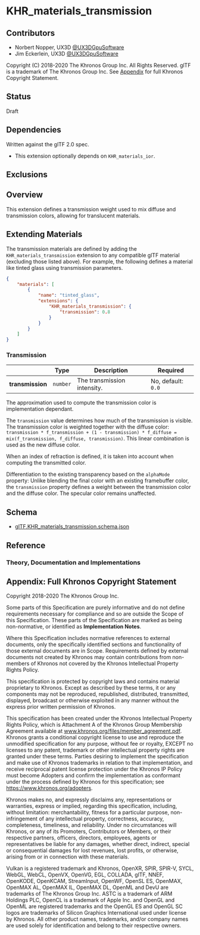 # KHR\_materials\_transmission

## Contributors

* Norbert Nopper, UX3D [@UX3DGpuSoftware](https://twitter.com/UX3DGpuSoftware)
* Jim Eckerlein, UX3D [@UX3DGpuSoftware](https://twitter.com/UX3DGpuSoftware)

Copyright (C) 2018-2020 The Khronos Group Inc. All Rights Reserved. glTF is a trademark of The Khronos Group Inc.
See [Appendix](#appendix-full-khronos-copyright-statement) for full Khronos Copyright Statement.

## Status

Draft

## Dependencies

Written against the glTF 2.0 spec.

* This extension optionally depends on `KHR_materials_ior`.

## Exclusions

## Overview

This extension defines a transmission weight used to mix diffuse and transmission colors, allowing for translucent materials.

## Extending Materials

The transmission materials are defined by adding the `KHR_materials_transmission` extension to any compatible glTF material (excluding those listed above).  For example, the following defines a material like tinted glass using transmission parameters.

```json
{
    "materials": [
        {
            "name": "tinted_glass",
            "extensions": {
                "KHR_materials_transmission": {
                    "transmission": 0.8
                }
            }
        }
    ]
}
```

### Transmission

|                                  | Type                                                                            | Description                 | Required             |
|----------------------------------|---------------------------------------------------------------------------------|-----------------------------|----------------------|
|**transmission**                  | `number`                                                                        | The transmission intensity. | No, default: `0.0`   |

The approximation used to compute the transmission color is implementation dependant.

The `transmission` value determines how much of the transmission is visible. The transmission color is weighted together with the diffuse color: `transmission * f_transmission + (1 - transmission) * f_diffuse = mix(f_transmission, f_diffuse, transmission)`. This linear combination is used as the new diffuse color.

When an index of refraction is defined, it is taken into account when computing the transmitted color.

Differentiation to the existing transparency based on the `alphaMode` property: Unlike blending the final color with an existing framebuffer color, the `transmission` property defines a weight between the transmission color and the diffuse color. The specular color remains unaffected.

## Schema

- [glTF.KHR_materials_transmission.schema.json](schema/glTF.KHR_materials_transmission.schema.json)

## Reference

### Theory, Documentation and Implementations


## Appendix: Full Khronos Copyright Statement

Copyright 2018-2020 The Khronos Group Inc.

Some parts of this Specification are purely informative and do not define requirements
necessary for compliance and so are outside the Scope of this Specification. These
parts of the Specification are marked as being non-normative, or identified as
**Implementation Notes**.

Where this Specification includes normative references to external documents, only the
specifically identified sections and functionality of those external documents are in
Scope. Requirements defined by external documents not created by Khronos may contain
contributions from non-members of Khronos not covered by the Khronos Intellectual
Property Rights Policy.

This specification is protected by copyright laws and contains material proprietary
to Khronos. Except as described by these terms, it or any components
may not be reproduced, republished, distributed, transmitted, displayed, broadcast
or otherwise exploited in any manner without the express prior written permission
of Khronos.

This specification has been created under the Khronos Intellectual Property Rights
Policy, which is Attachment A of the Khronos Group Membership Agreement available at
www.khronos.org/files/member_agreement.pdf. Khronos grants a conditional
copyright license to use and reproduce the unmodified specification for any purpose,
without fee or royalty, EXCEPT no licenses to any patent, trademark or other
intellectual property rights are granted under these terms. Parties desiring to
implement the specification and make use of Khronos trademarks in relation to that
implementation, and receive reciprocal patent license protection under the Khronos
IP Policy must become Adopters and confirm the implementation as conformant under
the process defined by Khronos for this specification;
see https://www.khronos.org/adopters.

Khronos makes no, and expressly disclaims any, representations or warranties,
express or implied, regarding this specification, including, without limitation:
merchantability, fitness for a particular purpose, non-infringement of any
intellectual property, correctness, accuracy, completeness, timeliness, and
reliability. Under no circumstances will Khronos, or any of its Promoters,
Contributors or Members, or their respective partners, officers, directors,
employees, agents or representatives be liable for any damages, whether direct,
indirect, special or consequential damages for lost revenues, lost profits, or
otherwise, arising from or in connection with these materials.

Vulkan is a registered trademark and Khronos, OpenXR, SPIR, SPIR-V, SYCL, WebGL,
WebCL, OpenVX, OpenVG, EGL, COLLADA, glTF, NNEF, OpenKODE, OpenKCAM, StreamInput,
OpenWF, OpenSL ES, OpenMAX, OpenMAX AL, OpenMAX IL, OpenMAX DL, OpenML and DevU are
trademarks of The Khronos Group Inc. ASTC is a trademark of ARM Holdings PLC,
OpenCL is a trademark of Apple Inc. and OpenGL and OpenML are registered trademarks
and the OpenGL ES and OpenGL SC logos are trademarks of Silicon Graphics
International used under license by Khronos. All other product names, trademarks,
and/or company names are used solely for identification and belong to their
respective owners.
